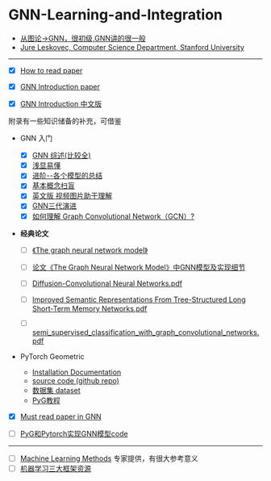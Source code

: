 # GNN-Learning-and-Integration
- [从图论->GNN，很初级,GNN讲的很一般](https://www.bilibili.com/video/av62661713/?spm_id_from=333.788.videocard.3)
- [Jure Leskovec, Computer Science Department, Stanford University](https://www.bilibili.com/video/av51673220/?spm_id_from=333.788.videocard.1)
-------------------------------------------------------------------------------------
- [x] [How to read paper](https://github.com/Billy1900/GNN-Learning-and-Integration/blob/master/How%20to%20Read%20a%20Paper.pdf)

- [x] [GNN Introduction paper](https://github.com/Billy1900/GNN-Learning-and-Integration/blob/master/Graph%20Neural%20Networks-A%20Review%20of%20Methods%20and%20Applications.pdf)

- [x] [GNN Introduction 中文版](https://github.com/Billy1900/GNN-Learning-and-Integration/blob/master/GNN_Review1.1.pdf)

附录有一些知识储备的补充，可借鉴

- GNN 入门
  - [x] [GNN 综述(比较全)](https://zhuanlan.zhihu.com/p/76001080)
  - [x] [浅显易懂](https://zhuanlan.zhihu.com/p/38612863)
  - [x] [进阶--各个模型的总结](https://zhuanlan.zhihu.com/p/65539782)
  - [x] [基本概念扫盲](https://zhuanlan.zhihu.com/p/54505069)
  - [x] [英文版 视频图片助于理解](http://tkipf.github.io/graph-convolutional-networks/)
  - [x] [GNN三代演进](http://xtf615.com/2019/02/24/gcn/)
  - [x] [如何理解 Graph Convolutional Network（GCN）?](https://www.zhihu.com/question/54504471/answer/332657604)

- **经典论文**

  - [ ] [《The graph neural network model》](https://github.com/Billy1900/GNN-Learning-and-Integration/blob/master/The%20graph%20neural%20network%20model.pdf)

  - [ ] [论文《The Graph Neural Network Model》中GNN模型及实现细节](https://github.com/Billy1900/GNN-Learning-and-Integration/blob/master/%E8%AE%BA%E6%96%87%E3%80%8AThe%20Graph%20Neural%20Network%20Model%E3%80%8B%E4%B8%ADGNN%E6%A8%A1%E5%9E%8B%E5%8F%8A%E5%AE%9E%E7%8E%B0%E7%BB%86%E8%8A%82.pdf)

  - [ ] [Diffusion-Convolutional Neural Networks.pdf](https://github.com/Billy1900/GNN-Learning-and-Integration/blob/master/Diffusion-Convolutional%20Neural%20Networks.pdf)
  
  - [ ] [Improved Semantic Representations From Tree-Structured Long Short-Term Memory Networks.pdf](https://github.com/Billy1900/GNN-Learning-and-Integration/blob/master/Improved%20Semantic%20Representations%20From%20Tree-Structured%20Long%20Short-Term%20Memory%20Networks.pdf)
  
  - [ ] [semi_supervised_classification_with_graph_convolutional_networks.pdf](https://github.com/Billy1900/GNN-Learning-and-Integration/blob/master/semi_supervised_classification_with_graph_convolutional_networks.pdf)
  

- PyTorch Geometric
  - [Installation Documentation](https://pytorch-geometric.readthedocs.io/en/latest/notes/installation.html)
  - [source code (github repo)](https://github.com/rusty1s/pytorch_geometric)
  - [数据集 dataset](https://linqs.soe.ucsc.edu/data)
  - [PyG教程](https://github.com/Billy1900/GNN-Learning-and-Integration/blob/master/Hands-on-Graph-Neural-Networks-with-PyTorch-PyTorch-Geometric1.pdf)

- [x] [Must read paper in GNN](https://github.com/Billy1900/GNN-Learning-and-Integration/blob/master/Must_read_paper_GNN.md)

- [ ] [PyG和Pytorch实现GNN模型code](https://github.com/Billy1900/GNN-Learning-and-Integration/blob/master/PyG%E5%92%8CPytorch%E5%AE%9E%E7%8E%B0GNN%E6%A8%A1%E5%9E%8B.zip)




-------------------------------------------------------------------------------------
- [ ] [Machine Learning Methods](https://github.com/Billy1900/GNN-Learning-and-Integration/blob/master/new-in-ml-2019.pdf)
专家提供，有很大参考意义
- [ ] [机器学习三大框架资源](https://github.com/Billy1900/GNN-Learning-and-Integration/blob/master/%E6%9C%BA%E5%99%A8%E5%AD%A6%E4%B9%A0%E4%B8%89%E5%A4%A7%E6%A1%86%E6%9E%B6%E5%AD%A6%E4%B9%A0.md)
